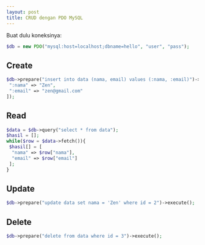 ```yaml
--- 
layout: post
title: CRUD dengan PDO MySQL
--- 
```


Buat dulu koneksinya:

```php
$db = new PDO("mysql:host=localhost;dbname=hello", "user", "pass");
```

## Create

```php
$db->prepare("insert into data (nama, email) values (:nama, :email)")->execute([
 ":nama" => "Zen",
 ":email" => "zen@gmail.com"
]);
```

## Read

```php
$data = $db->query("select * from data");
$hasil = [];
while($row = $data->fetch()){
 $hasil[] = [
  "nama" => $row["nama"],
  "email" => $row["email"]
 ];
}
```

## Update

```php
$db->prepare("update data set nama = 'Zen' where id = 2")->execute();
```

## Delete

```php
$db->prepare("delete from data where id = 3")->execute();
```